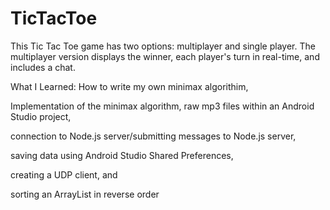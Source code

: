 # TicTacToe
This Tic Tac Toe game has two options: multiplayer and single player. The multiplayer version displays the winner, each player's turn in real-time, and includes a chat. 

What I Learned: How to write my own minimax algorithim,

Implementation of the minimax algorithm, raw mp3 files within an Android Studio project,

connection to Node.js server/submitting messages to Node.js server,

saving data using Android Studio Shared Preferences,

creating a UDP client, and

sorting an ArrayList in reverse order

 
